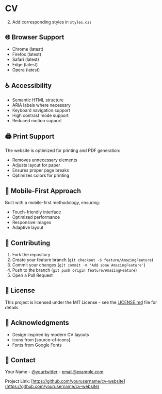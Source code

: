 # CV

2. Add corresponding styles in `styles.css`

## 🌐 Browser Support

- Chrome (latest)
- Firefox (latest)
- Safari (latest)
- Edge (latest)
- Opera (latest)

## ♿ Accessibility

- Semantic HTML structure
- ARIA labels where necessary
- Keyboard navigation support
- High contrast mode support
- Reduced motion support

## 🖨️ Print Support

The website is optimized for printing and PDF generation:
- Removes unnecessary elements
- Adjusts layout for paper
- Ensures proper page breaks
- Optimizes colors for printing

## 📱 Mobile-First Approach

Built with a mobile-first methodology, ensuring:
- Touch-friendly interface
- Optimized performance
- Responsive images
- Adaptive layout

## 🤝 Contributing

1. Fork the repository
2. Create your feature branch (`git checkout -b feature/AmazingFeature`)
3. Commit your changes (`git commit -m 'Add some AmazingFeature'`)
4. Push to the branch (`git push origin feature/AmazingFeature`)
5. Open a Pull Request

## 📝 License

This project is licensed under the MIT License - see the [LICENSE.md](LICENSE.md) file for details

## 👏 Acknowledgments

- Design inspired by modern CV layouts
- Icons from [source-of-icons]
- Fonts from Google Fonts

## 📧 Contact

Your Name - [@yourtwitter](https://twitter.com/yourtwitter) - email@example.com

Project Link: [https://github.com/yourusername/cv-website](https://github.com/yourusername/cv-website)